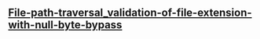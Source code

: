 ## [File-path-traversal_validation-of-file-extension-with-null-byte-bypass](https://portswigger.net/web-security/file-path-traversal/lab-validate-file-extension-null-byte-bypass)

![]()
